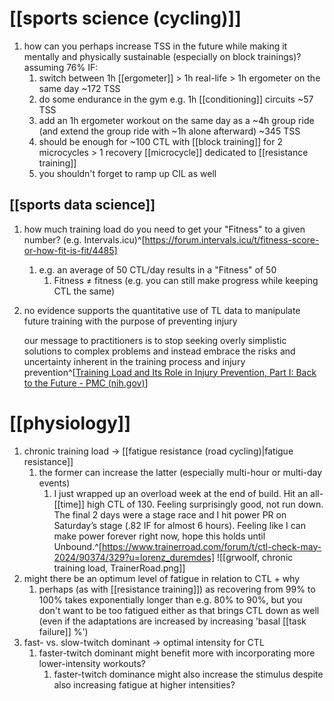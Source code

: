 # [[sports science (cycling)]]
1. how can you perhaps increase TSS in the future while making it mentally and physically sustainable (especially on block trainings)? assuming 76% IF:
	1. switch between 1h [[ergometer]] > 1h real-life > 1h ergometer on the same day ~172 TSS
	2. do some endurance in the gym e.g. 1h [[conditioning]] circuits ~57 TSS
	3. add an 1h ergometer workout on the same day as a ~4h group ride (and extend the group ride with ~1h alone afterward) ~345 TSS
	4. should be enough for ~100 CTL with [[block training]] for 2 microcycles > 1 recovery [[microcycle]] dedicated to [[resistance training]]
	5. you shouldn't forget to ramp up CIL as well

## [[sports data science]]
1. how much training load do you need to get your "Fitness" to a given number? (e.g. Intervals.icu)^[https://forum.intervals.icu/t/fitness-score-or-how-fit-is-fit/4485]
	1. e.g. an average of 50 CTL/day results in a "Fitness" of 50
		1. Fitness ≠ fitness (e.g. you can still make progress while keeping CTL the same)
2. no evidence supports the quantitative use of TL data to manipulate future training with the purpose of preventing injury
   
   our message to practitioners is to stop seeking overly simplistic solutions to complex problems and instead embrace the risks and uncertainty inherent in the training process and injury prevention^[[Training Load and Its Role in Injury Prevention, Part I: Back to the Future - PMC (nih.gov)](https://www.ncbi.nlm.nih.gov/pmc/articles/PMC7534945/)]

# [[physiology]]
1. chronic training load → [[fatigue resistance (road cycling)|fatigue resistance]]
	1. the former can increase the latter (especially multi-hour or multi-day events)
		1. I just wrapped up an overload week at the end of build. Hit an all-[[time]] high CTL of 130. Feeling surprisingly good, not run down. The final 2 days were a stage race and I hit power PR on Saturday’s stage (.82 IF for almost 6 hours). Feeling like I can make power forever right now, hope this holds until Unbound.^[https://www.trainerroad.com/forum/t/ctl-check-may-2024/90374/329?u=lorenz_duremdes] ![[grwoolf, chronic training load, TrainerRoad.png]]
2. might there be an optimum level of fatigue in relation to CTL + why
	1. perhaps (as with [[resistance training]]) as recovering from 99% to 100% takes exponentially longer than e.g. 80% to 90%, but you don't want to be too fatigued either as that brings CTL down as well (even if the adaptations are increased by increasing 'basal [[task failure]] %')
3. fast- vs. slow-twitch dominant → optimal intensity for CTL
	1. faster-twitch dominant might benefit more with incorporating more lower-intensity workouts?
		1. faster-twitch dominance might also increase the stimulus despite also increasing fatigue at higher intensities?